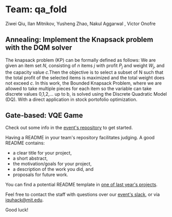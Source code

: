 # Team: qa_fold

Ziwei Qiu, Ilan Mitnikov, Yusheng Zhao, Nakul Aggarwal , Victor Onofre 


## Annealing: Implement the Knapsack problem with the DQM solver
The knapsack problem (KP) can be formally defined as follows: We are given an item set $N$, consisting of $n$ items $j$ with profit $P_{j}$ and weight $W_{j}$, and the capacity value $c$.Then the objective is to select a subset of N such that the total profit of the selected items is maximized and the total weight does not exceed $c$. In this work, the Bounded Knapsack Problem, where we are allowed to take multiple pieces for each item so the variable can take discrete values 0,1,2,... up to b, is solved using the Discrete Quadratic Model (DQ). With a direct application in stock portofolio optimization.



## Gate-based: VQE Game

Check out some info in the [event's repository](https://github.com/iQuHACK/2021) to get started.

Having a README in your team's repository facilitates judging. A good README contains:
* a clear title for your project,
* a short abstract,
* the motivation/goals for your project,
* a description of the work you did, and
* proposals for future work.

You can find a potential README template in [one of last year's projects](https://github.com/iQuHACK/QuhacMan).

Feel free to contact the staff with questions over our [event's slack](https://iquhack.slack.com), or via iquhack@mit.edu.

Good luck!
